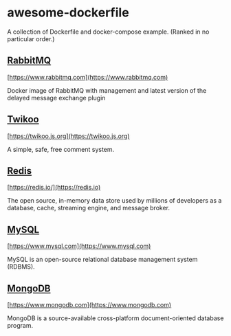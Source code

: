 # awesome-dockerfile

A collection of Dockerfile and docker-compose example. (Ranked in no particular order.)

## [RabbitMQ](/rabbitmq/)

[https://www.rabbitmq.com](https://www.rabbitmq.com)

Docker image of RabbitMQ with management and latest version of the delayed message exchange plugin

## [Twikoo](/twikoo/)

[https://twikoo.js.org](https://twikoo.js.org)

A simple, safe, free comment system.

## [Redis](/redis/)

[https://redis.io/](https://redis.io)

The open source, in-memory data store used by millions of developers as a database, cache, streaming engine, and message broker.

## [MySQL](/mysql/)

[https://www.mysql.com](https://www.mysql.com)

MySQL is an open-source relational database management system (RDBMS).

## [MongoDB](/mongodb/)

[https://www.mongodb.com](https://www.mongodb.com)

MongoDB is a source-available cross-platform document-oriented database program.
